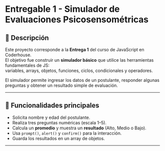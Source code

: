 # Entregable 1 - Simulador de Evaluaciones Psicosensométricas

## 📄 Descripción
Este proyecto corresponde a la **Entrega 1** del curso de JavaScript en Coderhouse.  
El objetivo fue construir un **simulador básico** que utilice las herramientas fundamentales de JS:  
variables, arrays, objetos, funciones, ciclos, condicionales y operadores.

El simulador permite ingresar los datos de un postulante, responder algunas preguntas y obtener un resultado simple de evaluación.

---

## 🧩 Funcionalidades principales
- Solicita nombre y edad del postulante.  
- Realiza tres preguntas numéricas (escala 1–5).  
- Calcula un **promedio** y muestra un **resultado** (Alto, Medio o Bajo).  
- Usa `prompt()`, `alert()` y `confirm()` para la interacción.  
- Guarda los resultados en un array de objetos.

---

